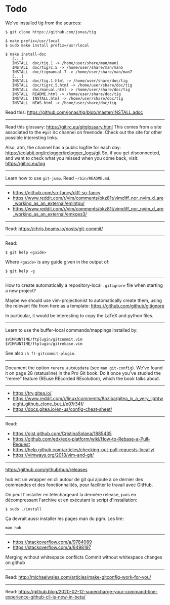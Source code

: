 # Todo

We've installed tig from the sources:

    $ git clone https://github.com/jonas/tig

    $ make prefix=/usr/local
    $ sudo make install prefix=/usr/local

    $ make install-doc
       [...]
       INSTALL  doc/tig.1 -> /home/user/share/man/man1
       INSTALL  doc/tigrc.5 -> /home/user/share/man/man5
       INSTALL  doc/tigmanual.7 -> /home/user/share/man/man7
       [...]
       INSTALL  doc/tig.1.html -> /home/user/share/doc/tig
       INSTALL  doc/tigrc.5.html -> /home/user/share/doc/tig
       INSTALL  doc/manual.html -> /home/user/share/doc/tig
       INSTALL  README.html -> /home/user/share/doc/tig
       INSTALL  INSTALL.html -> /home/user/share/doc/tig
       INSTALL  NEWS.html -> /home/user/share/doc/tig

Read this: <https://github.com/jonas/tig/blob/master/INSTALL.adoc>

---

Read this glossary: <https://gitirc.eu/gitglossary.html>
This comes from a site associated to the `#git` irc channel on freenode.
Check out the site for other possible interesting links.

Also, atm, the channel has a public logfile for each day:
<https://colabti.org/irclogger/irclogger_logs/git>
So, if you get disconnected, and want to check what you missed when you come back, visit:
<https://gitirc.eu/log>

---

Learn how to use `git-jump`.
Read `~/bin/README.md`.

---

- <https://github.com/so-fancy/diff-so-fancy>
- <https://www.reddit.com/r/vim/comments/bkz81t/vimdiff_nor_nvim_d_are_working_as_an_external/emlntpu/>
- <https://www.reddit.com/r/vim/comments/bkz81t/vimdiff_nor_nvim_d_are_working_as_an_external/emkges3/>

---

Read: <https://chris.beams.io/posts/git-commit/>

---

Read:

    $ git help <guide>

Where `<guide>` is any guide given in the output of:

    $ git help -g

---

How to create automatically a repository-local `.gitignore` file when starting a
new project?

Maybe we  should use vim-projectionist  to automatically create them,  using the
relevant file from here as a template: <https://github.com/github/gitignore>

In particular, it would be interesting to copy the LaTeX and python files.

---

Learn to use the buffer-local commands/mappings installed by:

    $VIMRUNTIME/ftplugin/gitcommit.vim
    $VIMRUNTIME/ftplugin/gitrebase.vim

See also `:h ft-gitcommit-plugin`.

---

Document the option `rerere.autoUpdate` (see `man git-config`).
We've found it on page 28 (statusline) in the Pro Git book.
Do  it once  you've studied  the “rerere”  feature (REuse  REcorded REsolution),
which the book talks about.

---

- <https://try.gitea.io/>
- <https://www.reddit.com/r/linux/comments/8oziba/gitea_is_a_very_lightweight_github_clone_but_i/e07r34f/>
- <https://docs.gitea.io/en-us/config-cheat-sheet/>

---

Read:

- <https://gist.github.com/CristinaSolana/1885435>
- <https://github.com/edx/edx-platform/wiki/How-to-Rebase-a-Pull-Request>
- <https://help.github.com/articles/checking-out-pull-requests-locally/>
- <https://vimways.org/2018/vim-and-git/>

---

<https://github.com/github/hub/releases>

hub est un wrapper en cli autour de git qui ajoute à ce dernier des commandes et
des fonctionnalités, pour faciliter le travail avec GitHub.

On peut l'installer en téléchargeant  la dernière release, puis en décompressant
l'archive et en exécutant le script d'installation:

    $ sudo ./install

Ça devrait aussi installer les pages man du pgm. Les lire:

    man hub

---

- <https://stackoverflow.com/a/9784089>
- <https://stackoverflow.com/a/8498197>

Merging without whitespace conflicts
Commit without whitespace changes on github

---

Read: <http://michaelwales.com/articles/make-gitconfig-work-for-you/>

---

Read: <https://github.blog/2020-02-12-supercharge-your-command-line-experience-github-cli-is-now-in-beta/>
